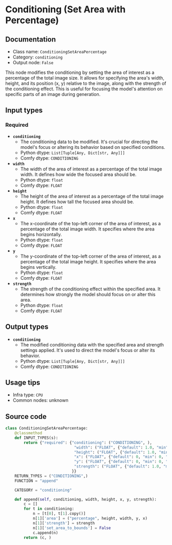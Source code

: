 # Conditioning (Set Area with Percentage)
## Documentation
- Class name: `ConditioningSetAreaPercentage`
- Category: `conditioning`
- Output node: `False`

This node modifies the conditioning by setting the area of interest as a percentage of the total image size. It allows for specifying the area's width, height, and its position (x, y) relative to the image, along with the strength of the conditioning effect. This is useful for focusing the model's attention on specific parts of an image during generation.
## Input types
### Required
- **`conditioning`**
    - The conditioning data to be modified. It's crucial for directing the model's focus or altering its behavior based on specified conditions.
    - Python dtype: `List[Tuple[Any, Dict[str, Any]]]`
    - Comfy dtype: `CONDITIONING`
- **`width`**
    - The width of the area of interest as a percentage of the total image width. It defines how wide the focused area should be.
    - Python dtype: `float`
    - Comfy dtype: `FLOAT`
- **`height`**
    - The height of the area of interest as a percentage of the total image height. It defines how tall the focused area should be.
    - Python dtype: `float`
    - Comfy dtype: `FLOAT`
- **`x`**
    - The x-coordinate of the top-left corner of the area of interest, as a percentage of the total image width. It specifies where the area begins horizontally.
    - Python dtype: `float`
    - Comfy dtype: `FLOAT`
- **`y`**
    - The y-coordinate of the top-left corner of the area of interest, as a percentage of the total image height. It specifies where the area begins vertically.
    - Python dtype: `float`
    - Comfy dtype: `FLOAT`
- **`strength`**
    - The strength of the conditioning effect within the specified area. It determines how strongly the model should focus on or alter this area.
    - Python dtype: `float`
    - Comfy dtype: `FLOAT`
## Output types
- **`conditioning`**
    - The modified conditioning data with the specified area and strength settings applied. It's used to direct the model's focus or alter its behavior.
    - Python dtype: `List[Tuple[Any, Dict[str, Any]]]`
    - Comfy dtype: `CONDITIONING`
## Usage tips
- Infra type: `CPU`
- Common nodes: unknown


## Source code
```python
class ConditioningSetAreaPercentage:
    @classmethod
    def INPUT_TYPES(s):
        return {"required": {"conditioning": ("CONDITIONING", ),
                              "width": ("FLOAT", {"default": 1.0, "min": 0, "max": 1.0, "step": 0.01}),
                              "height": ("FLOAT", {"default": 1.0, "min": 0, "max": 1.0, "step": 0.01}),
                              "x": ("FLOAT", {"default": 0, "min": 0, "max": 1.0, "step": 0.01}),
                              "y": ("FLOAT", {"default": 0, "min": 0, "max": 1.0, "step": 0.01}),
                              "strength": ("FLOAT", {"default": 1.0, "min": 0.0, "max": 10.0, "step": 0.01}),
                             }}
    RETURN_TYPES = ("CONDITIONING",)
    FUNCTION = "append"

    CATEGORY = "conditioning"

    def append(self, conditioning, width, height, x, y, strength):
        c = []
        for t in conditioning:
            n = [t[0], t[1].copy()]
            n[1]['area'] = ("percentage", height, width, y, x)
            n[1]['strength'] = strength
            n[1]['set_area_to_bounds'] = False
            c.append(n)
        return (c, )

```
